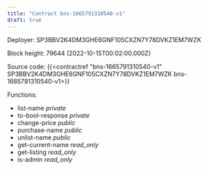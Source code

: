 ```yaml
---
title: "Contract bns-1665791310540-v1"
draft: true
---
```

Deployer: SP3BBV2K4DM3GHE6GNF105CXZN7Y78DVKZ1EM7WZK


 



Block height: 79644 (2022-10-15T00:02:00.000Z)

Source code: {{<contractref "bns-1665791310540-v1" SP3BBV2K4DM3GHE6GNF105CXZN7Y78DVKZ1EM7WZK bns-1665791310540-v1>}}

Functions:

* list-name _private_
* to-bool-response _private_
* change-price _public_
* purchase-name _public_
* unlist-name _public_
* get-current-name _read_only_
* get-listing _read_only_
* is-admin _read_only_
